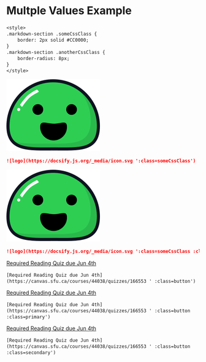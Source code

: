 <style>
.markdown-section .someCssClass {
    border: 2px solid #CC0000;
}
.markdown-section .anotherCssClass {
    border-radius: 8px;
}
</style>


# Multple Values Example

```
<style>
.markdown-section .someCssClass {
    border: 2px solid #CC0000;
}
.markdown-section .anotherCssClass {
    border-radius: 8px;
}
</style>
```

![logo](icon.svg ':class=someCssClass')

```md
![logo](https://docsify.js.org/_media/icon.svg ':class=someCssClass')
```

![logo](icon.svg ':class=someCssClass :class=anotherCssClass')

```md
![logo](https://docsify.js.org/_media/icon.svg ':class=someCssClass :class=anotherCssClass')
```

[Required Reading Quiz due Jun 4th](https://canvas.sfu.ca/courses/44038/quizzes/166553 ' :class=button')

```
[Required Reading Quiz due Jun 4th](https://canvas.sfu.ca/courses/44038/quizzes/166553 ' :class=button')
```

[Required Reading Quiz due Jun 4th](https://canvas.sfu.ca/courses/44038/quizzes/166553 ' :class=button :class=primary')

```
[Required Reading Quiz due Jun 4th](https://canvas.sfu.ca/courses/44038/quizzes/166553 ' :class=button :class=primary')
```

[Required Reading Quiz due Jun 4th](https://canvas.sfu.ca/courses/44038/quizzes/166553 ' :class=button :class=secondary')

```
[Required Reading Quiz due Jun 4th](https://canvas.sfu.ca/courses/44038/quizzes/166553 ' :class=button :class=secondary')
```

